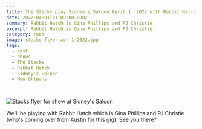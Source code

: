 ```yaml
---
title: The Stacks play Sidney's Saloon April 1, 2022 with Rabbit Hatch.
date: 2022-04-01T21:00:00.000Z
summary: Rabbit Hatch is Gina Phillips and PJ Christie.
excerpt: Rabbit Hatch is Gina Phillips and PJ Christie.
category: rock
image: stacks-flyer-apr-1-2022.jpg
tags:
  - post
  - shows
  - The Stacks
  - Rabbit Hatch
  - Sidney's Saloon
  - New Orleans

---
```


![Stacks flyer for show at Sidney's Saloon](/static/images/stacks-flyer-apr-1-2022.jpg "Stacks flyer with for show with The Parishioners")

We'll be playing with Rabbit Hatch which is Gina Phillips and PJ Christie (who's coming over from Austin for this gig).
See you there?